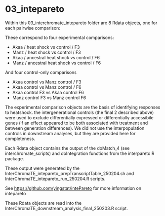 # 03_intepareto
Within this 03_interchromate_intepareto folder are 8 Rdata objects, one for each pairwise comparison:

These correspond to four experimental comparisons:
- Akaa / heat shock vs control / F3
- Manz / heat shock vs control / F3
- Akaa / ancestral heat shock vs control / F6
- Manz / ancestral heat shock vs control / F6

And four control-only comparisons
- Akaa control vs Manz control / F3
- Akaa control vs Manz control / F6
- Akaa control F3 vs Akaa control F6
- Manz control F3 vs Manz control F6

The experimental comparison objects are the basis of identifying responses to heatshock. the intergenerational controls (the final 2 described above) were used to exclude differentially expressed or differentially accessibile genes (if an effect appeared to be both associated with treatment and between generation differences). We did not use the interpopulation controls in downstream analyses, but they are provided here for completeness.

Each Rdata object contains the output of the doMatch_4 (see interchromate_scripts) and doIntegration functions from the interpareto R package.

These output were generated by the InterChromaTE_intepareto_prepTranscriptTable_250204.sh and InterChromaTE_intepareto_run_250204.R scripts.

See https://github.com/yingstat/intePareto for more information on intepareto

These Rdata objects are read into the InterChromaTE_downstream_analysis_final_250203.R script.